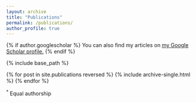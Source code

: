 ```yaml
---
layout: archive
title: "Publications"
permalink: /publications/
author_profile: true
---
```


<style> 
input {
  display: none;
}

.description {
  -webkit-transition: height .3s ease;
  max-height: 0;
  overflow: hidden;
  margin-top: 10px;
}

input:checked + .description {
  max-height: 1000px;
}
</style>

{% if author.googlescholar %}
  You can also find my articles on <u><a href="{{author.googlescholar}}">my Google Scholar profile</a>.</u>
{% endif %}

{% include base_path %}

{% for post in site.publications reversed %}
  {% include archive-single.html %}
{% endfor %}

<sup>*</sup> Equal authorship